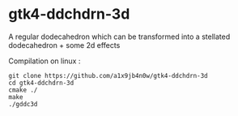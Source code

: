 # gtk4-ddchdrn-3d

A regular dodecahedron which can be transformed into a stellated dodecahedron + some 2d effects

Compilation on linux :

    git clone https://github.com/a1x9jb4n0w/gtk4-ddchdrn-3d
    cd gtk4-ddchdrn-3d
    cmake ./
    make
    ./gddc3d 
